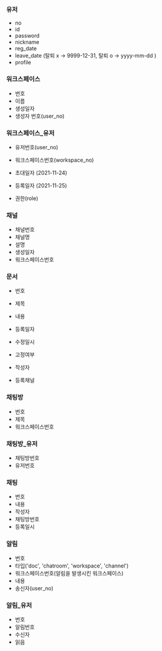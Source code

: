 ### 유저

- no
- id
- password
- nickname
- reg_date
- leave_date (탈퇴  x -> 9999-12-31, 탈퇴 o -> yyyy-mm-dd )
- profile



### 워크스페이스

- 번호
- 이름
- 생성일자
- 생성자 번호(user_no)



### 워크스페이스_유저

- 유저번호(user_no)

- 워크스페이스번호(workspace_no)

- 초대일자 (2021-11-24)

- 등록일자 (2021-11-25)

- 권한(role)

  

### 채널

- 채널번호
- 채널명
- 설명
- 생성일자
- 워크스페이스번호



### 문서

- 번호

- 제목

- 내용

- 등록일자

- 수정일시

- 고정여부

- 작성자

- 등록채널

  



### 채팅방

- 번호
- 제목
- 워크스페이스번호



### 채팅방_유저

- 채팅방번호
- 유저번호



### 채팅

- 번호
- 내용
- 작성자
- 채팅방번호
- 등록일시





### 알림

- 번호
- 타입('doc', 'chatroom', 'workspace', 'channel')
- 워크스페이스번호(알림을 발생시킨 워크스페이스)
- 내용
- 송신자(user_no)



### 알림_유저

- 번호
- 알림번호
- 수신자
- 읽음
